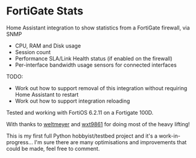 # FortiGate Stats
Home Assistant integration to show statistics from a FortiGate firewall, via SNMP
- CPU, RAM and Disk usage
- Session count
- Performance SLA/Link Health status (if enabled on the firewall)
- Per-interface bandwidth usage sensors for connected interfaces 

TODO:
- Work out how to support removal of this integration without requiring Home Assistant to restart
- Work out how to support integration reloading

Tested and working with FortiOS 6.2.11 on a Fortigate 100D.

With thanks to [weltmeyer](https://github.com/weltmeyer) and [wxt9861](https://github.com/wxt9861) for doing most of the heavy lifting!

This is my first full Python hobbyist/testbed project and it's a work-in-progress... I'm sure there are many optimisations and improvements that could be made, feel free to comment.
